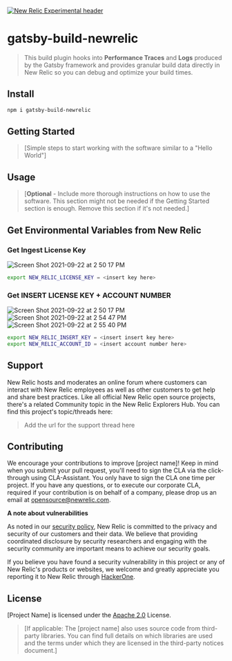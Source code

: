 [![New Relic Experimental header](https://github.com/newrelic/opensource-website/raw/master/src/images/categories/Experimental.png)](https://opensource.newrelic.com/oss-category/#new-relic-experimental)

# gatsby-build-newrelic

> This build plugin hooks into **Performance Traces** and **Logs** produced by the Gatsby framework and provides granular build data directly in New Relic so you can debug and optimize your build times.

## Install
```bash
npm i gatsby-build-newrelic
```

## Getting Started
>[Simple steps to start working with the software similar to a "Hello World"]


## Usage
>[**Optional** - Include more thorough instructions on how to use the software. This section might not be needed if the Getting Started section is enough. Remove this section if it's not needed.]


## Get Environmental Variables from New Relic 
### Get Ingest License Key
![Screen Shot 2021-09-22 at 2 50 17 PM](https://user-images.githubusercontent.com/10321085/134426856-79e962ad-dd46-4ad5-a7f1-e42e5c25524e.png)
```bash
export NEW_RELIC_LICENSE_KEY = <insert key here>
```

### Get INSERT LICENSE KEY + ACCOUNT NUMBER
![Screen Shot 2021-09-22 at 2 50 17 PM](https://user-images.githubusercontent.com/10321085/134427203-c9d452ef-ab16-4e60-af85-39a4e568c867.png)
![Screen Shot 2021-09-22 at 2 54 47 PM](https://user-images.githubusercontent.com/10321085/134427644-0987db49-e4f8-480b-b2cb-42222a5e87fe.png)
![Screen Shot 2021-09-22 at 2 55 40 PM](https://user-images.githubusercontent.com/10321085/134428081-4a391559-11c7-4c85-9921-2508cfdb4eb9.png)

```bash
export NEW_RELIC_INSERT_KEY = <insert insert key here> 
export NEW_RELIC_ACCOUNT_ID = <insert account number here> 
```

## Support

New Relic hosts and moderates an online forum where customers can interact with New Relic employees as well as other customers to get help and share best practices. Like all official New Relic open source projects, there's a related Community topic in the New Relic Explorers Hub. You can find this project's topic/threads here:

>Add the url for the support thread here

## Contributing
We encourage your contributions to improve [project name]! Keep in mind when you submit your pull request, you'll need to sign the CLA via the click-through using CLA-Assistant. You only have to sign the CLA one time per project.
If you have any questions, or to execute our corporate CLA, required if your contribution is on behalf of a company,  please drop us an email at opensource@newrelic.com.

**A note about vulnerabilities**

As noted in our [security policy](../../security/policy), New Relic is committed to the privacy and security of our customers and their data. We believe that providing coordinated disclosure by security researchers and engaging with the security community are important means to achieve our security goals.

If you believe you have found a security vulnerability in this project or any of New Relic's products or websites, we welcome and greatly appreciate you reporting it to New Relic through [HackerOne](https://hackerone.com/newrelic).

## License
[Project Name] is licensed under the [Apache 2.0](http://apache.org/licenses/LICENSE-2.0.txt) License.
>[If applicable: The [project name] also uses source code from third-party libraries. You can find full details on which libraries are used and the terms under which they are licensed in the third-party notices document.]
